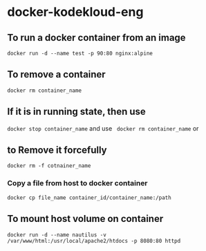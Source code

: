 # docker-kodekloud-eng


## To run a docker container from an image

``` docker run -d --name test -p 90:80 nginx:alpine ```

## To remove a container 

``` docker rm container_name ```

## If it is in running state, then use

``` docker stop container_name ``` and use ``` docker rm container_name``` or



## to Remove it forcefully

``` docker rm -f cotnainer_name ```

### Copy a file from host to docker container

``` docker cp file_name container_id/container_name:/path ```
## To mount host volume on container

``` docker run -d --name nautilus -v /var/www/html:/usr/local/apache2/htdocs -p 8080:80 httpd ```